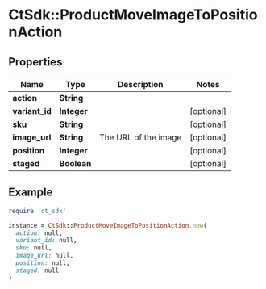# CtSdk::ProductMoveImageToPositionAction

## Properties

| Name | Type | Description | Notes |
| ---- | ---- | ----------- | ----- |
| **action** | **String** |  |  |
| **variant_id** | **Integer** |  | [optional] |
| **sku** | **String** |  | [optional] |
| **image_url** | **String** | The URL of the image | [optional] |
| **position** | **Integer** |  | [optional] |
| **staged** | **Boolean** |  | [optional] |

## Example

```ruby
require 'ct_sdk'

instance = CtSdk::ProductMoveImageToPositionAction.new(
  action: null,
  variant_id: null,
  sku: null,
  image_url: null,
  position: null,
  staged: null
)
```

